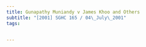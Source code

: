 ```yaml
---
title: Gunapathy Muniandy v James Khoo and Others 
subtitle: "[2001] SGHC 165 / 04\_July\_2001"
tags:


---
```


